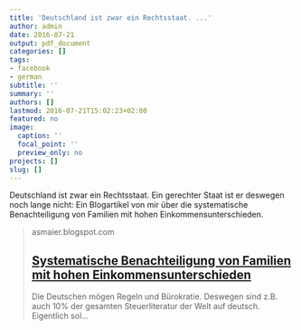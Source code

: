 ```yaml
---
title: 'Deutschland ist zwar ein Rechtsstaat. ...'
author: admin
date: 2016-07-21
output: pdf_document
categories: []
tags:
- facebook
- german
subtitle: ''
summary: ''
authors: []
lastmod: 2016-07-21T15:02:23+02:00
featured: no
image:
  caption: ''
  focal_point: ''
  preview_only: no
projects: []
slug: []
---
```

Deutschland ist zwar ein Rechtsstaat. Ein gerechter Staat ist er deswegen noch lange nicht: Ein Blogartikel von mir über die systematische Benachteiligung von Familien mit hohen Einkommensunterschieden.
> asmaier.blogspot.com
> ## [Systematische Benachteiligung von Familien mit hohen Einkommensunterschieden](https://asmaier.blogspot.de/2016/07/systematische-benachteiligung-von.html)
>
>   Die Deutschen mögen Regeln und Bürokratie. Deswegen sind z.B. auch 10% der gesamten Steuerliteratur  der Welt auf deutsch. Eigentlich sol...

